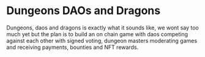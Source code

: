 # Dungeons DAOs and Dragons

Dungeons, daos and dragons is exactly what it sounds like, we wont say too much yet but the plan is to build an on chain game with daos competing against each other with signed voting, dungeon masters moderating games and receiving payments, bounties and NFT rewards. 
